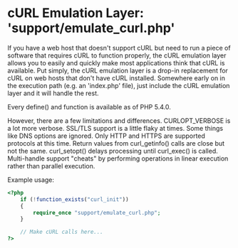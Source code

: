 cURL Emulation Layer:  'support/emulate_curl.php'
=================================================

If you have a web host that doesn't support cURL but need to run a piece of software that requires cURL to function properly, the cURL emulation layer allows you to easily and quickly make most applications think that cURL is available.  Put simply, the cURL emulation layer is a drop-in replacement for cURL on web hosts that don't have cURL installed.  Somewhere early on in the execution path (e.g. an 'index.php' file), just include the cURL emulation layer and it will handle the rest.

Every define() and function is available as of PHP 5.4.0.

However, there are a few limitations and differences.  CURLOPT_VERBOSE is a lot more verbose.  SSL/TLS support is a little flaky at times.  Some things like DNS options are ignored.  Only HTTP and HTTPS are supported protocols at this time.  Return values from curl_getinfo() calls are close but not the same.  curl_setopt() delays processing until curl_exec() is called.  Multi-handle support "cheats" by performing operations in linear execution rather than parallel execution.

Example usage:

```php
<?php
	if (!function_exists("curl_init"))
	{
		require_once "support/emulate_curl.php";
	}

	// Make cURL calls here...
?>
```
